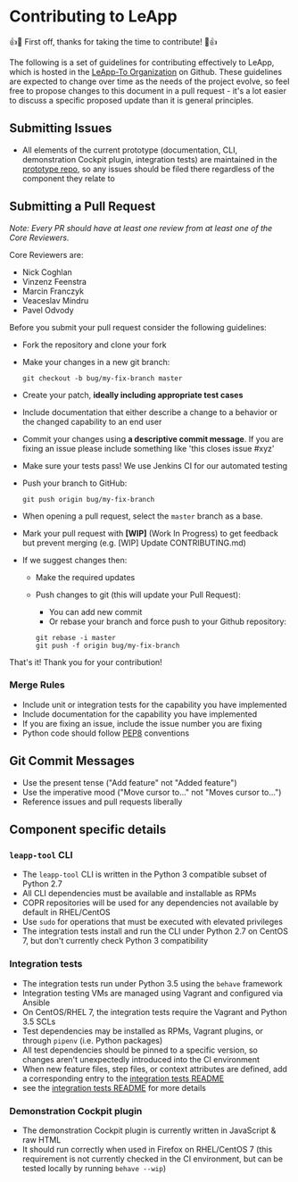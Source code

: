 # Contributing to LeApp

:+1::tada: First off, thanks for taking the time to contribute! :tada::+1:

The following is a set of guidelines for contributing effectively to LeApp,
which is hosted in the [LeApp-To Organization](https://github.com/leapp-to/) on Github.
These guidelines are expected to change over time as the needs of the project
evolve, so feel free to propose changes to this document in a pull request -
it's a lot easier to discuss a specific proposed update than it is general
principles.

## Submitting Issues

* All elements of the current prototype (documentation, CLI, demonstration
Cockpit plugin, integration tests) are maintained in the
[prototype repo](https://github.com/leapp-to/prototype), so any issues
should be filed there regardless of the component they relate to

## Submitting a Pull Request

*Note: Every PR should have at least one review from at least one of the Core Reviewers.*

Core Reviewers are:

* Nick Coghlan
* Vinzenz Feenstra
* Marcin Franczyk
* Veaceslav Mindru
* Pavel Odvody

Before you submit your pull request consider the following guidelines:

* Fork the repository and clone your fork
* Make your changes in a new git branch:

     ```shell
     git checkout -b bug/my-fix-branch master
     ```

* Create your patch, **ideally including appropriate test cases**
* Include documentation that either describe a change to a behavior or the changed capability to an end user
* Commit your changes using **a descriptive commit message**. If you are fixing an issue please include something like 'this closes issue #xyz'
* Make sure your tests pass! We use Jenkins CI for our automated testing
* Push your branch to GitHub:

    ```shell
    git push origin bug/my-fix-branch
    ```

* When opening a pull request, select the `master` branch as a base.
* Mark your pull request with **[WIP]** (Work In Progress) to get feedback but prevent merging (e.g. [WIP] Update CONTRIBUTING.md)
* If we suggest changes then:
  * Make the required updates
  * Push changes to git (this will update your Pull Request):
    * You can add new commit
    * Or rebase your branch and force push to your Github repository:

    ```shell
    git rebase -i master
    git push -f origin bug/my-fix-branch
    ```

That's it! Thank you for your contribution!

### Merge Rules

* Include unit or integration tests for the capability you have implemented
* Include documentation for the capability you have implemented
* If you are fixing an issue, include the issue number you are fixing
* Python code should follow [PEP8](https://www.python.org/dev/peps/pep-0008/) conventions

## Git Commit Messages

* Use the present tense ("Add feature" not "Added feature")
* Use the imperative mood ("Move cursor to..." not "Moves cursor to...")
* Reference issues and pull requests liberally

## Component specific details

### `leapp-tool` CLI

* The `leapp-tool` CLI is written in the Python 3 compatible subset of Python 2.7
* All CLI dependencies must be available and installable as RPMs
* COPR repositories will be used for any dependencies not available by default
  in RHEL/CentOS
* Use `sudo` for operations that must be executed with elevated privileges
* The integration tests install and run the CLI under Python 2.7 on CentOS 7,
  but don't currently check Python 3 compatibility

### Integration tests

* The integration tests run under Python 3.5 using the `behave` framework
* Integration testing VMs are managed using Vagrant and configured via Ansible
* On CentOS/RHEL 7, the integration tests require the Vagrant and Python 3.5
  SCLs
* Test dependencies may be installed as RPMs, Vagrant plugins, or through
  `pipenv` (i.e. Python packages)
* All test dependencies should be pinned to a specific version, so changes
  aren't unexpectedly introduced into the CI environment
* When new feature files, step files, or context attributes are defined, add
  a corresponding entry to the
  [integration tests README](../integration-tests/README.md)
* see the [integration tests README](../integration-tests/README.md) for more
  details

### Demonstration Cockpit plugin

* The demonstration Cockpit plugin is currently written in JavaScript & raw HTML
* It should run correctly when used in Firefox on RHEL/CentOS 7 (this
  requirement is not currently checked in the CI environment, but can be
  tested locally by running `behave --wip`)
